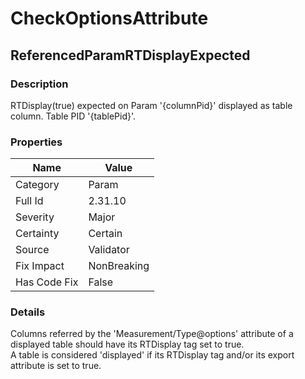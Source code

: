 ﻿---  
uid: Validator_2_31_10  
---

# CheckOptionsAttribute

## ReferencedParamRTDisplayExpected

### Description

RTDisplay(true) expected on Param '{columnPid}' displayed as table column. Table PID '{tablePid}'.

### Properties

| Name         | Value       |
| ------------ | ----------- |
| Category     | Param       |
| Full Id      | 2.31.10     |
| Severity     | Major       |
| Certainty    | Certain     |
| Source       | Validator   |
| Fix Impact   | NonBreaking |
| Has Code Fix | False       |

### Details

Columns referred by the 'Measurement\/Type@options' attribute of a displayed table should have its RTDisplay tag set to true.  
A table is considered 'displayed' if its RTDisplay tag and\/or its export attribute is set to true.

